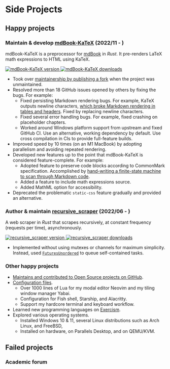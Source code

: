 # Side Projects

## Happy projects

### Maintain & develop [mdBook-KaTeX][mdbook-katex] (2022/11 - )

mdBook-KaTeX is a preprocessor for [mdBook][mdBook] in *Rust*.
It pre-renders LaTeX math expressions to HTML using KaTeX.

[![mdBook-KaTeX version][mdbook-katex_version]
![mdBook-KaTeX downloads][mdbook-katex_downloads]][crates_mdbook-katex]

- Took over [maintainership by publishing a fork][mdbook-katex2]
    when the project was unmaintained.
- Resolved more than 18 GitHub issues opened by others by fixing the bugs.
    For example:
    - Fixed persisting Markdown rendering bugs.
        For example, KaTeX outputs newline characters, [which broke Markdown
        rendering in tables and headers][katex-break-table].
        Fixed by replacing newline characters.
    - Fixed several error handling bugs.
        For example, fixed crashing on placeholder chapters.
    - Worked around Windows platform support from upstream and fixed GitHub CI.
        Use an alternative, working dependency by default.
        Use cross compilation in CIs to provide full-feature builds.
- Improved speed by 10 times (on an M1 MacBook) by adopting parallelism and
    avoiding repeated rendering.
- Developed new features up to the point that mdBook-KaTeX is considered
    feature-complete. For example:
    - Adopted feature to preserve code blocks according to CommonMark
        specification.
        Accomplished by [hand-writing a finite-state machine to scan through
        Markdown code][handle-codeblock].
    - Added a feature to include math expressions source.
    - Added MathML option for accessibility.
- Deprecated the problematic `static-css` feature gradually and provided an
    alternative.

### Author & maintain [recursive_scraper][recursive_scraper] (2022/06 - )

A web scraper in *Rust* that scrapes recursively, at constant frequency
(requests per time), asynchronously.

[![recursive_scraper version][scraper_version]
![recursive_scraper downloads][scraper_downloads]][crates_scraper]

- Implemented without using mutexes or channels for maximum simplicity.
    Instead, used [`FuturesUnordered`][futures_unordered] to queue
    self-contained tasks.

### Other happy projects

- [Maintains and contributed to Open Source projects on
    GitHub][contribution_activity].
- [Configuration files][config].
    - Over 1000 lines of Lua for my modal editor Neovim and my tiling window
        manager Yabai.
    - Configuration for Fish shell, Starship, and Alacritty.
    - Support my hardcore terminal and keyboard workflow.
- Learned new programming languages on [Exercism][exercism].
- Explored various operating systems.
    - Installed Windows 10 & 11,
        several Linux distributions such as Arch Linux, and FreeBSD,
    - Installed on hardware, on Parallels Desktop, and on QEMU/KVM.

## Failed projects

### Academic forum

<!-- TODO -->

[config]: https://github.com/SichangHe/.config
[contribution_activity]: https://github.com/SichangHe#js-contribution-activity
[crates_mdbook-katex]: https://crates.io/crates/mdbook-katex
[crates_scraper]: https://crates.io/crates/recursive_scraper
[exercism]: https://exercism.org/profiles/SichangHe
[futures_unordered]: https://docs.rs/futures/latest/futures/stream/struct.FuturesUnordered.html
[handle-codeblock]: https://github.com/lzanini/mdbook-katex/pull/54
[katex-break-table]: https://github.com/lzanini/mdbook-katex/issues/3
[mdBook]: https://github.com/rust-lang/mdBook
[mdbook-katex]: https://github.com/lzanini/mdbook-katex
[mdbook-katex_downloads]: https://img.shields.io/crates/d/mdbook-katex
[mdbook-katex_version]: https://img.shields.io/crates/v/mdbook-katex
[mdbook-katex2]: https://github.com/lzanini/mdbook-katex/issues/37
[recursive_scraper]: https://github.com/SichangHe/scraper
[scraper_downloads]: https://img.shields.io/crates/d/recursive_scraper
[scraper_version]: https://img.shields.io/crates/v/recursive_scraper
